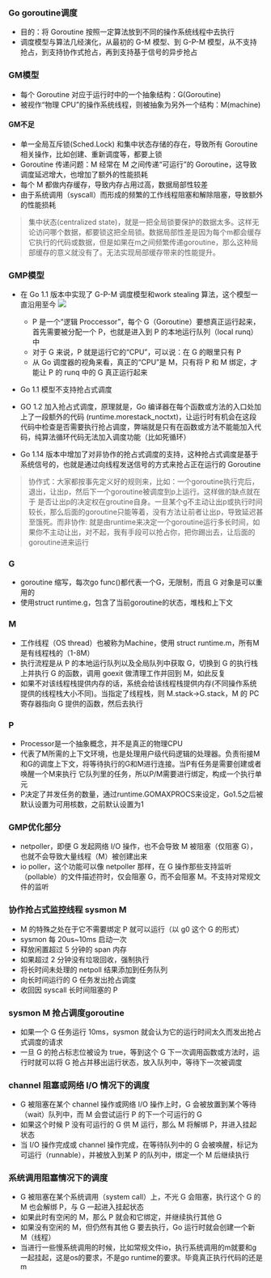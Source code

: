 ### Go goroutine调度
- 目的：将 Goroutine 按照一定算法放到不同的操作系统线程中去执行
- 调度模型与算法几经演化，从最初的 G-M 模型、到 G-P-M 模型，从不支持抢占，到支持协作式抢占，再到支持基于信号的异步抢占

### GM模型
- 每个 Goroutine 对应于运行时中的一个抽象结构：G(Goroutine) 
- 被视作“物理 CPU”的操作系统线程，则被抽象为另外一个结构：M(machine)

#### GM不足
- 单一全局互斥锁(Sched.Lock) 和集中状态存储的存在，导致所有 Goroutine 相关操作，比如创建、重新调度等，都要上锁
- Goroutine 传递问题：M 经常在 M 之间传递“可运行”的 Goroutine，这导致调度延迟增大，也增加了额外的性能损耗
- 每个 M 都做内存缓存，导致内存占用过高，数据局部性较差
- 由于系统调用（syscall）而形成的频繁的工作线程阻塞和解除阻塞，导致额外的性能损耗
> 集中状态(centralized state)，就是一把全局锁要保护的数据太多。这样无论访问哪个数据，都要锁这把全局锁。数据局部性差是因为每个m都会缓存它执行的代码或数据，但是如果在m之间频繁传递goroutine，那么这种局部缓存的意义就没有了。无法实现局部缓存带来的性能提升。


### GMP模型
- 在 Go 1.1 版本中实现了 G-P-M 调度模型和work stealing 算法，这个模型一直沿用至今
![](/images/golang/gmp.png)

    - P 是一个“逻辑 Proccessor”，每个 G（Goroutine）要想真正运行起来，首先需要被分配一个 P，也就是进入到 P 的本地运行队列（local runq）中
    - 对于 G 来说，P 就是运行它的“CPU”，可以说：在 G 的眼里只有 P
    - 从 Go 调度器的视角来看，真正的“CPU”是 M，只有将 P 和 M 绑定，才能让 P 的 runq 中的 G 真正运行起来

- Go 1.1 模型不支持抢占式调度
- GO 1.2 加入抢占式调度，原理就是，Go 编译器在每个函数或方法的入口处加上了一段额外的代码 (runtime.morestack_noctxt)，让运行时有机会在这段代码中检查是否需要执行抢占调度，弊端就是只有在函数或方法不能能加入代码，纯算法循环代码无法加入调度功能（比如死循环）
- Go 1.14 版本中增加了对非协作的抢占式调度的支持，这种抢占式调度是基于系统信号的，也就是通过向线程发送信号的方式来抢占正在运行的 Goroutine
> 协作式：大家都按事先定义好的规则来，比如：一个goroutine执行完后，退出，让出p，然后下一个goroutine被调度到p上运行。这样做的缺点就在于 是否让出p的决定权在groutine自身。一旦某个g不主动让出p或执行时间较长，那么后面的goroutine只能等着，没有方法让前者让出p，导致延迟甚至饿死。而非协作: 就是由runtime来决定一个goroutine运行多长时间，如果你不主动让出，对不起，我有手段可以抢占你，把你踢出去，让后面的goroutine进来运行
### G
- goroutine 缩写，每次go func()都代表一个G，无限制，而且 G 对象是可以重用的
- 使用struct runtime.g，包含了当前goroutine的状态，堆栈和上下文

### M
- 工作线程（OS thread）也被称为Machine，使用 struct  runtime.m，所有M是有线程栈的（1-8M）
- 执行流程是从 P 的本地运行队列以及全局队列中获取 G，切换到 G 的执行栈上并执行 G 的函数，调用 goexit 做清理工作并回到 M，如此反复
- 如果不对该线程栈提供内存的话，系统会给该线程栈提供内存(不同操作系统提供的线程栈大小不同)。当指定了线程栈，则 M.stack→G.stack，M 的 PC 寄存器指向 G 提供的函数，然后去执行

### P
- Processor是一个抽象概念，并不是真正的物理CPU
- 代表了M所需的上下文环境，也是处理用户级代码逻辑的处理器。负责衔接M和G的调度上下文，将等待执行的G和M进行连接。当P有任务是需要创建或者唤醒一个M来执行 它队列里的任务，所以P/M需要进行绑定，构成一个执行单元
- P决定了并发任务的数量，通过runtime.GOMAXPROCS来设定，Go1.5之后被默认设置为可用核数，之前默认设置为1

### GMP优化部分
- netpoller，即便 G 发起网络 I/O 操作，也不会导致 M 被阻塞（仅阻塞 G），也就不会导致大量线程（M）被创建出来
- io poller，这个功能可以像 netpoller 那样，在 G 操作那些支持监听（pollable）的文件描述符时，仅会阻塞 G，而不会阻塞 M。不支持对常规文件的监听

### 协作抢占式监控线程 sysmon M
- M 的特殊之处在于它不需要绑定 P 就可以运行（以 g0 这个 G 的形式）
- sysmon 每 20us~10ms 启动一次
- 释放闲置超过 5 分钟的 span 内存
- 如果超过 2 分钟没有垃圾回收，强制执行
- 将长时间未处理的 netpoll 结果添加到任务队列
- 向长时间运行的 G 任务发出抢占调度
- 收回因 syscall 长时间阻塞的 P

### sysmon M 抢占调度goroutine
- 如果一个 G 任务运行 10ms，sysmon 就会认为它的运行时间太久而发出抢占式调度的请求
- 一旦 G 的抢占标志位被设为 true，等到这个 G 下一次调用函数或方法时，运行时就可以将 G 抢占并移出运行状态，放入队列中，等待下一次被调度

### channel 阻塞或网络 I/O 情况下的调度
- G 被阻塞在某个 channel 操作或网络 I/O 操作上时，G 会被放置到某个等待（wait）队列中，而 M 会尝试运行 P 的下一个可运行的 G
- 如果这个时候 P 没有可运行的 G 供 M 运行，那么 M 将解绑 P，并进入挂起状态
- 当 I/O 操作完成或 channel 操作完成，在等待队列中的 G 会被唤醒，标记为可运行（runnable），并被放入到某 P 的队列中，绑定一个 M 后继续执行

### 系统调用阻塞情况下的调度
- G 被阻塞在某个系统调用（system call）上，不光 G 会阻塞，执行这个 G 的 M 也会解绑 P，与 G 一起进入挂起状态
- 如果此时有空闲的 M，那么 P 就会和它绑定，并继续执行其他 G
- 如果没有空闲的 M，但仍然有其他 G 要去执行，Go 运行时就会创建一个新 M（线程）
- 当进行一些慢系统调用的时候，比如常规文件io，执行系统调用的m就要和g一起挂起，这是os的要求，不是go runtime的要求。毕竟真正执行代码的还是m
